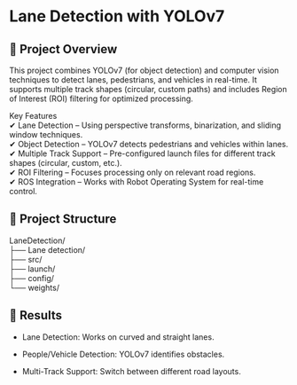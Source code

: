 # Lane Detection with YOLOv7 
## 📌 Project Overview
This project combines YOLOv7 (for object detection) and computer vision techniques to detect lanes, pedestrians, and vehicles in real-time. It supports multiple track shapes (circular, custom paths) and includes Region of Interest (ROI) filtering for optimized processing.

Key Features  
✔ Lane Detection – Using perspective transforms, binarization, and sliding window techniques.  
✔ Object Detection – YOLOv7 detects pedestrians and vehicles within lanes.  
✔ Multiple Track Support – Pre-configured launch files for different track shapes (circular, custom, etc.).  
✔ ROI Filtering – Focuses processing only on relevant road regions.  
✔ ROS Integration – Works with Robot Operating System for real-time control.  

## 📂 Project Structure
LaneDetection/  
├── Lane detection/       
├── src/                 
├── launch/                
├── config/                  
└── weights/                

## 🎯 Results
- Lane Detection: Works on curved and straight lanes.

- People/Vehicle Detection: YOLOv7 identifies obstacles.

- Multi-Track Support: Switch between different road layouts.

